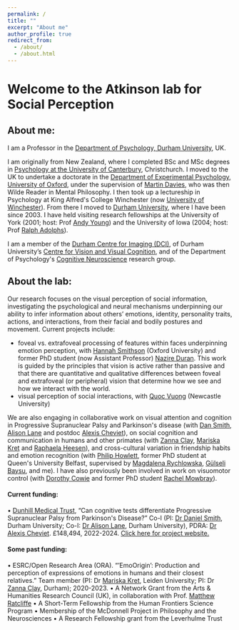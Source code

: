 ```yaml
---
permalink: /
title: ""
excerpt: "About me"
author_profile: true
redirect_from: 
  - /about/
  - /about.html
---
```


# Welcome to the Atkinson lab for Social Perception

## About me:
I am a Professor in the [Department of Psychology, Durham University](https://www.dur.ac.uk/psychology/), UK.

I am originally from New Zealand, where I completed BSc and MSc degrees in [Psychology at the University of Canterbury](https://www.canterbury.ac.nz/study/subjects/psychology/), Christchurch. I moved to the UK to undertake a doctorate in the [Department of Experimental Psychology, University of Oxford](https://www.psy.ox.ac.uk/), under the supervision of [Martin Davies](http://www.mkdavies.net/Martin_Davies/Home.html), who was then Wilde Reader in Mental Philosophy. I then took up a lectureship in Psychology at King Alfred's College Winchester (now [University of Winchester](https://www.winchester.ac.uk/)). From there I moved to [Durham University](https://www.dur.ac.uk/), where I have been since 2003. I have held visiting research fellowships at the University of York (2001; host: Prof [Andy Young](https://www.york.ac.uk/psychology/staff/emeritusfaculty/awy1/)) and the University of Iowa (2004; host: Prof [Ralph Adolphs](http://emotion.caltech.edu/)).

I am a member of the [Durham Centre for Imaging (DCI)](https://www.dur.ac.uk/psychology/research/centres/imaging/), of Durham University’s [Centre for Vision and Visual Cognition](https://www.dur.ac.uk/cvvc/), and of the Department of Psychology's [Cognitive Neuroscience](https://www.dur.ac.uk/psychology/research/groups/cognitive/) research group.

## About the lab:
Our research focuses on the visual perception of social information, investigating the psychological and neural mechanisms underpinning our ability to infer information about others’ emotions, identity, personality traits, actions, and interactions, from their facial and bodily postures and movement. Current projects include:
- foveal vs. extrafoveal processing of features within faces underpinning emotion perception, with [Hannah Smithson](https://www.psy.ox.ac.uk/team/hannah-smithson) (Oxford University) and former PhD student (now Assistant Professor) [Nazire Duran](https://www.durham.ac.uk/staff/nazire-duran/). This work is guided by the principles that vision is active rather than passive and that there are quantitative and qualitative differences between foveal and extrafoveal (or peripheral) vision that determine how we see and how we interact with the world.
- visual perception of social interactions, with [Quoc Vuong](https://www.ncl.ac.uk/medical-sciences/people/profile/quocvuong.html) (Newcastle University)

We are also engaging in collaborative work on visual attention and cognition in Progressive Supranuclear Palsy and Parkinson's disease (with [Dan Smith](https://www.durham.ac.uk/staff/daniel-smith2/), [Alison Lane](https://www.durham.ac.uk/staff/a-r-lane/) and postdoc [Alexis Cheviet](https://www.durham.ac.uk/staff/alexis-cheviet/)), on social cognition and communication in humans and other primates (with [Zanna Clay](https://www.durham.ac.uk/staff/zanna-e-clay/), [Mariska Kret](https://www.universiteitleiden.nl/en/staffmembers/mariska-kret#tab-1) and [Raphaela Heesen](https://scholar.google.com/citations?user=FM_pjS8AAAAJ&hl=en)), and cross-cultural variation in friendship habits and emotion recognition (with [Philip Howlett](https://www.researchgate.net/profile/Philip-Howlett), former PhD student at Queen's University Belfast, supervised by [Magdalena Rychlowska](https://pure.qub.ac.uk/en/persons/magdalena-rychlowska), [Gülseli Baysu](https://pure.qub.ac.uk/en/persons/g%C3%BClseli-baysu), and me). I have also previously been involved in work on visuomotor control (with [Dorothy Cowie](https://www.durham.ac.uk/staff/dorothy-cowie/) and former PhD student [Rachel Mowbray](https://www.durham.ac.uk/staff/rachel-mowbray/)). 

#### Current funding:
•	[Dunhill Medical Trust](https://dunhillmedical.org.uk), “Can cognitive tests differentiate Progressive Supranuclear Palsy from Parkinson's Disease?” Co-I (PI: [Dr Daniel Smith](https://www.durham.ac.uk/staff/daniel-smith2/), Durham University; Co-I: [Dr Alison Lane](https://www.durham.ac.uk/staff/a-r-lane/), Durham University), PDRA: [Dr Alexis Cheviet](https://www.researchgate.net/profile/Alexis-Cheviet). £148,494, 2022-2024. [Click here for project website.](http://motorbiasproject.com/can-cognitive-tests-differentiate-psp-and-parkinsons-disease)

#### Some past funding:
•	ESRC/Open Research Area (ORA). “’EmoOrigin’: Production and perception of expressions of emotions in humans and their closest relatives.” Team member (PI: Dr [Mariska Kret](https://www.universiteitleiden.nl/en/staffmembers/mariska-kret#tab-1), Leiden University; PI: Dr [Zanna Clay](https://www.durham.ac.uk/staff/zanna-e-clay/), Durham); 2020-2023.
•	A Network Grant from the Arts & Humanities Research Council (UK), in collaboration with Prof. [Matthew Ratcliffe](https://www.york.ac.uk/philosophy/staff/ratcliffe-matthew/)
•	A Short-Term Fellowship from the Human Frontiers Science Program
•	Membership of the McDonnell Project in Philosophy and the Neurosciences
• A Research Fellowship grant from the Leverhulme Trust
